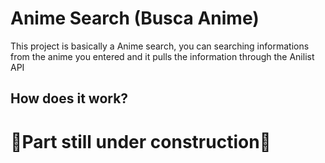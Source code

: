 <h1> Anime Search (Busca Anime)</h1>

<p>This project is basically a Anime search, you can searching informations from the anime you entered and it pulls the information through the Anilist API </p>

<H2> How does it work? </H2>


<H1>🚧Part still under construction🚧</H1>



